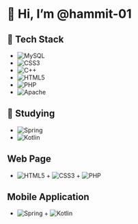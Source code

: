 # 👋 Hi, I’m @hammit-01

## 👀 Tech Stack
- ![MySQL](https://img.shields.io/badge/mysql-4479A1.svg?style=for-the-badge&logo=mysql&logoColor=white)
- ![CSS3](https://img.shields.io/badge/css3-%231572B6.svg?style=for-the-badge&logo=css3&logoColor=white)
- ![C++](https://img.shields.io/badge/c++-%2300599C.svg?style=for-the-badge&logo=c%2B%2B&logoColor=white)
- ![HTML5](https://img.shields.io/badge/html5-%23E34F26.svg?style=for-the-badge&logo=html5&logoColor=white)
- ![PHP](https://img.shields.io/badge/php-%23777BB4.svg?style=for-the-badge&logo=php&logoColor=white)
- ![Apache](https://img.shields.io/badge/apache-%23D42029.svg?style=for-the-badge&logo=apache&logoColor=white)
## 🌱 Studying
- ![Spring](https://img.shields.io/badge/spring-%236DB33F.svg?style=for-the-badge&logo=spring&logoColor=white)
- ![Kotlin](https://img.shields.io/badge/kotlin-%237F52FF.svg?style=for-the-badge&logo=kotlin&logoColor=white)

## Web Page
- ![HTML5](https://img.shields.io/badge/html5-%23E34F26.svg?style=for-the-badge&logo=html5&logoColor=white) + ![CSS3](https://img.shields.io/badge/css3-%231572B6.svg?style=for-the-badge&logo=css3&logoColor=white) + ![PHP](https://img.shields.io/badge/php-%23777BB4.svg?style=for-the-badge&logo=php&logoColor=white)

## Mobile Application
- ![Spring](https://img.shields.io/badge/spring-%236DB33F.svg?style=for-the-badge&logo=spring&logoColor=white) + ![Kotlin](https://img.shields.io/badge/kotlin-%237F52FF.svg?style=for-the-badge&logo=kotlin&logoColor=white)
